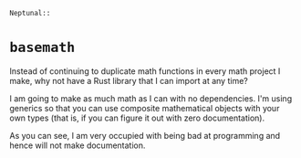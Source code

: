 `Neptunal::`
# **`basemath`**

Instead of continuing to duplicate math functions in every math project I make, why not have a Rust library that I can import at any time?

I am going to make as much math as I can with no dependencies. I'm using generics so that you can use composite mathematical objects with your own types (that is, if you can figure it out with zero documentation).

As you can see, I am very occupied with being bad at programming and hence will not make documentation.